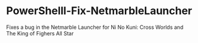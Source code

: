 # PowerShelll-Fix-NetmarbleLauncher
Fixes a bug in the Netmarble Launcher for Ni No Kuni: Cross Worlds and The King of Fighers All Star
